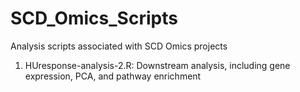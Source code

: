 # SCD_Omics_Scripts
Analysis scripts associated with SCD Omics projects

1. HUresponse-analysis-2.R: Downstream analysis, including gene expression, PCA, and pathway enrichment
